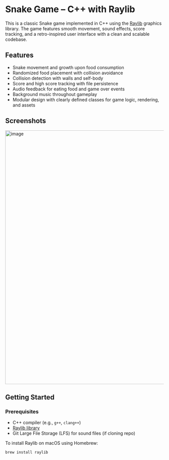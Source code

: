 # Snake Game – C++ with Raylib

This is a classic Snake game implemented in C++ using the [Raylib](https://www.raylib.com/) graphics library. The game features smooth movement, sound effects, score tracking, and a retro-inspired user interface with a clean and scalable codebase.

## Features

- Snake movement and growth upon food consumption
- Randomized food placement with collision avoidance
- Collision detection with walls and self-body
- Score and high score tracking with file persistence
- Audio feedback for eating food and game over events
- Background music throughout gameplay
- Modular design with clearly defined classes for game logic, rendering, and assets

## Screenshots

<img width="778" height="804" alt="image" src="https://github.com/user-attachments/assets/29cb6341-f474-4147-926f-40cb51de537a" />


## Getting Started

### Prerequisites

- C++ compiler (e.g., `g++`, `clang++`)
- [Raylib library](https://github.com/raysan5/raylib)
- Git Large File Storage (LFS) for sound files (if cloning repo)

To install Raylib on macOS using Homebrew:

```bash
brew install raylib
